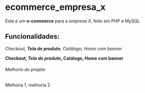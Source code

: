 # ecommerce_empresa_x

Este é um **e-commerce** para a *empresa X*, feito em PHP e MySQL

## Funcionalidades:

_Checkout, **Tela de produto**, Catálogo, Home com banner_

**Checkout, _Tela de produto_, Catálogo, Home com banner**


###### Melhoria do projeto

Melhoria 1, melhoria 2

